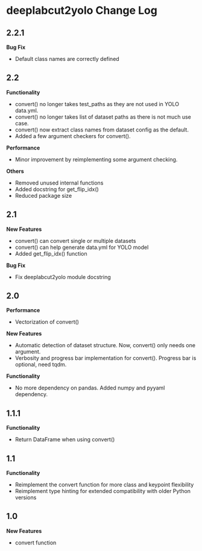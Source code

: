 # deeplabcut2yolo Change Log

## 2.2.1
**Bug Fix**
- Default class names are correctly defined

## 2.2
**Functionality**
- convert() no longer takes test_paths as they are not used in YOLO data.yml.
- convert() no longer takes list of dataset paths as there is not much use case.
- convert() now extract class names from dataset config as the default.
- Added a few argument checkers for convert().

**Performance**
- Minor improvement by reimplementing some argument checking.

**Others**
- Removed unused internal functions
- Added docstring for get_flip_idx()
- Reduced package size

## 2.1
**New Features**
- convert() can convert single or multiple datasets
- convert() can help generate data.yml for YOLO model
- Added get_flip_idx() function

**Bug Fix**
- Fix deeplabcut2yolo module docstring

## 2.0
**Performance**
- Vectorization of convert()

**New Features**
- Automatic detection of dataset structure. Now, convert() only needs one argument.
- Verbosity and progress bar implementation for convert(). Progress bar is optional, need tqdm.

**Functionality**
- No more dependency on pandas. Added numpy and pyyaml dependency.

## 1.1.1
**Functionality**
- Return DataFrame when using convert()

## 1.1
**Functionality**
- Reimplement the convert function for more class and keypoint flexibility
- Reimplement type hinting for extended compatibility with older Python versions

## 1.0
**New Features**
- convert function

